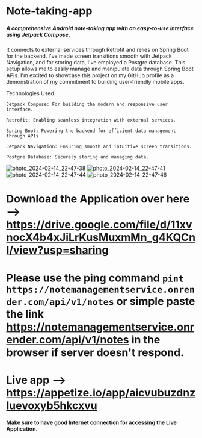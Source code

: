 # Note-taking-app
##### A comprehensive Android note-taking app with an easy-to-use interface using Jetpack Compose. 
It connects to external services through Retrofit and relies on Spring Boot for the backend.
I've made screen transitions smooth with Jetpack Navigation, and for storing data, I've employed a Postgre database. 
This setup allows me to easily manage and manipulate data through Spring Boot APIs. 
I'm excited to showcase this project on my GitHub profile as a demonstration of my commitment to building user-friendly mobile apps.


Technologies Used

    Jetpack Compose: For building the modern and responsive user interface.

    Retrofit: Enabling seamless integration with external services.

    Spring Boot: Powering the backend for efficient data management through APIs.

    Jetpack Navigation: Ensuring smooth and intuitive screen transitions.

    Postgre Database: Securely storing and managing data.

![photo_2024-02-14_22-47-38](https://github.com/Ankit3002/Note-taking-app/assets/87632539/1e3aaade-45dc-4fb5-bcba-b31625398bc5)
![photo_2024-02-14_22-47-41](https://github.com/Ankit3002/Note-taking-app/assets/87632539/429df776-781c-4a7a-a062-95c92e5c4750)
![photo_2024-02-14_22-47-44](https://github.com/Ankit3002/Note-taking-app/assets/87632539/c6698127-58e3-4f01-bb04-481a5e3ac6a3)
![photo_2024-02-14_22-47-46](https://github.com/Ankit3002/Note-taking-app/assets/87632539/174fb1e6-ccb9-46d2-8810-0a42821db8f6)

# Download the Application over here --> https://drive.google.com/file/d/11xvnocX4b4xJiLrKusMuxmMn_g4KQCnl/view?usp=sharing
# Please use the ping command `pint https://notemanagementservice.onrender.com/api/v1/notes` or simple paste the link https://notemanagementservice.onrender.com/api/v1/notes in the browser if server doesn't respond.
# Live app --> https://appetize.io/app/aicvubuzdnzluevoxyb5hkcxvu
#### Make sure to have good Internet connection for accessing the Live Application.

